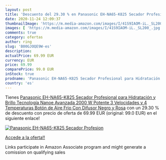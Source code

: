 ```yaml
---
layout: post
title: 'Descuento del 29.30 % en Panasonic EH-NA65-K825 Secador Profesion'
date: 2020-11-24 12:09:37
thumbnailImage: 'https://m.media-amazon.com/images/I/41S9IAOM-iL._SL200_.jpg'
images: [ 'https://m.media-amazon.com/images/I/41S9IAOM-iL._SL200_.jpg' ]
comments: true
category: ofertas
author: ring
slug: 'B00GJOQE9W-es'
description:
actualPrice: 69.99 EUR
currency: EUR
price: 69.99
comparePrice: 99.0 EUR
inStock: true
prodname: 'Panasonic EH-NA65-K825 Secador Profesional para Hidratación y Brillo  Tecnología Nanoe Avanzada  2000 W Potente  3 Velocidades y 4 Temperaturas  Botón de Aire Frio  Con Difusor  Negro y Rosa'
country: 'es'
---
```


Tienes [Panasonic EH-NA65-K825 Secador Profesional para Hidratación y Brillo  Tecnología Nanoe Avanzada  2000 W Potente  3 Velocidades y 4 Temperaturas  Botón de Aire Frio  Con Difusor  Negro y Rosa](https://www.amazon.es/dp/B00GJOQE9W/?tag=tolees-21) con un 29.30 % de descuento con precio de oferta de 69.99 EUR (original: 99.0 EUR) en el siguiente enlace!

[![Panasonic EH-NA65-K825 Secador Profesion](https://m.media-amazon.com/images/I/41S9IAOM-iL._SL200_.jpg)](https://www.amazon.es/dp/B00GJOQE9W/?tag=tolees-21)

[Accede a la oferta!!](https://www.amazon.es/dp/B00GJOQE9W/?tag=tolees-21)

Links participate in Amazon Associate program and might generate a comission on qualifying sales


